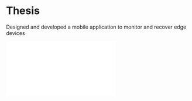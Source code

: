 # Thesis
Designed and developed a mobile application to monitor and recover edge devices


![hustlin_erd](matteo_macri_tesi_official.pdf)
